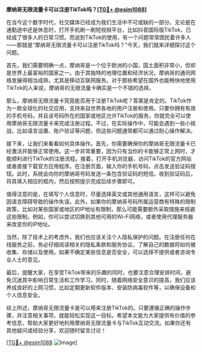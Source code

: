 **摩纳哥无限流量卡可以注册TikTok吗？[[TG💪+ @esim1088](https://t.me/s/esim1088)]**

在当今这个数字时代，社交媒体已经成为我们生活中不可或缺的一部分。无论是在通勤途中还是休息时，打开手机刷一刷短视频平台，比如抖音国际版TikTok，已经成了很多人的日常习惯。而说到TikTok的使用，有一个问题常常困扰着许多人——那就是“摩纳哥无限流量卡可以注册TikTok吗？”今天，我们就来详细探讨这个问题。

首先，我们需要明确一点，摩纳哥是一个位于欧洲的小国，国土面积非常小，但却是世界上最富裕的国家之一。由于其独特的地理位置和经济状况，摩纳哥的通讯网络发展得相当成熟，尤其是移动互联网服务。对于那些希望在国外也能畅快地使用TikTok的人来说，摩纳哥的无限流量卡确实是一个不错的选择。

那么，摩纳哥无限流量卡究竟能否用于注册TikTok呢？答案是肯定的。TikTok作为一款全球化的社交应用，支持来自世界各地的用户注册和使用。只要你拥有有效的手机号码，并且该号码所在的国家或地区允许TikTok的服务，你就完全可以使用摩纳哥无限流量卡来完成注册过程。不过，在实际操作中，可能会遇到一些小挑战，比如语言设置、账户验证等问题，但这些问题通常都可以通过耐心操作解决。

接下来，让我们来看看如何具体操作。首先，你需要确保你的摩纳哥无限流量卡已经激活并能够正常使用。这一步非常重要，因为只有当你的卡能够正常上网时，才能顺利进行TikTok的注册流程。接着，打开手机浏览器，访问TikTok的官方网站或者直接下载官方应用程序。在注册页面，输入你的手机号码，点击发送验证码按钮。此时，系统会向你的摩纳哥号码发送一条包含验证码的短信。收到验证码后，将其填入相应的框内，然后按照提示完成后续步骤即可。

值得注意的是，在填写个人信息时，尽量选择英文或其他通用语言，这样可以避免因语言障碍导致的操作失误。此外，如果你的摩纳哥号码所属运营商有特殊的限制政策，比如对某些国家或地区的IP地址有限制，那么可能需要额外采取措施来规避这些限制。例如，你可以尝试切换到其他可用的Wi-Fi网络，或者使用代理服务器来改变你的IP地址。

当然，除了技术上的考虑外，我们也应该关注个人隐私保护的问题。在注册任何在线服务之前，务必仔细阅读相关的隐私条款和服务协议，了解自己的数据将如何被收集、存储以及使用。如果不确定某些信息是否安全，可以选择不提供或者咨询专业人士的意见。

最后，提醒大家，在享受TikTok带来的乐趣的同时，也要注意合理安排时间，避免沉迷其中影响日常生活和工作学习。同时，随着网络安全意识的提高，我们应该养成良好的上网习惯，比如定期更新软件版本、安装防病毒软件等，以确保设备和个人信息安全。

综上所述，摩纳哥无限流量卡是可以用来注册TikTok的。只要遵循正确的操作步骤，并注意相关事项，就能轻松实现这一目标。希望本文能为大家提供有价值的参考信息，帮助大家更好地利用摩纳哥无限流量卡与TikTok互动交流。如果你还有其他疑问或经验分享，欢迎随时留言讨论！

[[TG💪+ @esim1088](https://t.me/s/esim1088) ![Image](https://i.postimg.cc/4NQfJmqS/Snipaste-2025-05-13-00-14-12.png)]